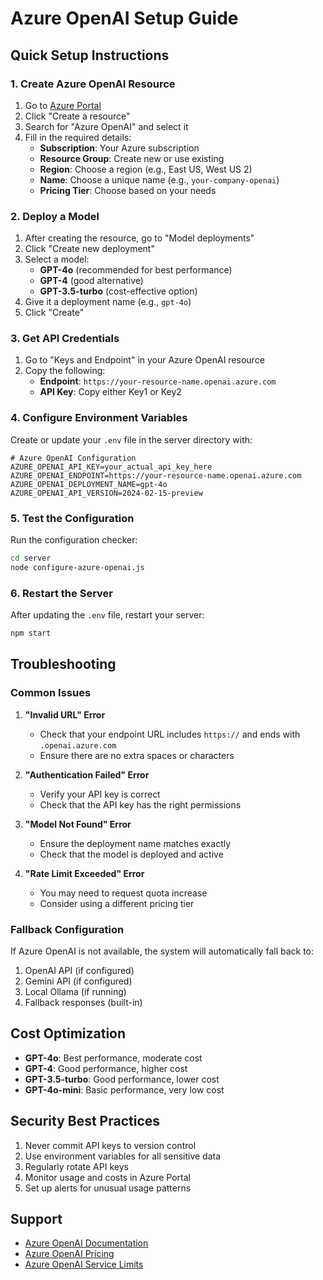 # Azure OpenAI Setup Guide

## Quick Setup Instructions

### 1. Create Azure OpenAI Resource

1. Go to [Azure Portal](https://portal.azure.com)
2. Click "Create a resource"
3. Search for "Azure OpenAI" and select it
4. Fill in the required details:
   - **Subscription**: Your Azure subscription
   - **Resource Group**: Create new or use existing
   - **Region**: Choose a region (e.g., East US, West US 2)
   - **Name**: Choose a unique name (e.g., `your-company-openai`)
   - **Pricing Tier**: Choose based on your needs

### 2. Deploy a Model

1. After creating the resource, go to "Model deployments"
2. Click "Create new deployment"
3. Select a model:
   - **GPT-4o** (recommended for best performance)
   - **GPT-4** (good alternative)
   - **GPT-3.5-turbo** (cost-effective option)
4. Give it a deployment name (e.g., `gpt-4o`)
5. Click "Create"

### 3. Get API Credentials

1. Go to "Keys and Endpoint" in your Azure OpenAI resource
2. Copy the following:
   - **Endpoint**: `https://your-resource-name.openai.azure.com`
   - **API Key**: Copy either Key1 or Key2

### 4. Configure Environment Variables

Create or update your `.env` file in the server directory with:

```env
# Azure OpenAI Configuration
AZURE_OPENAI_API_KEY=your_actual_api_key_here
AZURE_OPENAI_ENDPOINT=https://your-resource-name.openai.azure.com
AZURE_OPENAI_DEPLOYMENT_NAME=gpt-4o
AZURE_OPENAI_API_VERSION=2024-02-15-preview
```

### 5. Test the Configuration

Run the configuration checker:
```bash
cd server
node configure-azure-openai.js
```

### 6. Restart the Server

After updating the `.env` file, restart your server:
```bash
npm start
```

## Troubleshooting

### Common Issues

1. **"Invalid URL" Error**
   - Check that your endpoint URL includes `https://` and ends with `.openai.azure.com`
   - Ensure there are no extra spaces or characters

2. **"Authentication Failed" Error**
   - Verify your API key is correct
   - Check that the API key has the right permissions

3. **"Model Not Found" Error**
   - Ensure the deployment name matches exactly
   - Check that the model is deployed and active

4. **"Rate Limit Exceeded" Error**
   - You may need to request quota increase
   - Consider using a different pricing tier

### Fallback Configuration

If Azure OpenAI is not available, the system will automatically fall back to:
1. OpenAI API (if configured)
2. Gemini API (if configured)
3. Local Ollama (if running)
4. Fallback responses (built-in)

## Cost Optimization

- **GPT-4o**: Best performance, moderate cost
- **GPT-4**: Good performance, higher cost
- **GPT-3.5-turbo**: Good performance, lower cost
- **GPT-4o-mini**: Basic performance, very low cost

## Security Best Practices

1. Never commit API keys to version control
2. Use environment variables for all sensitive data
3. Regularly rotate API keys
4. Monitor usage and costs in Azure Portal
5. Set up alerts for unusual usage patterns

## Support

- [Azure OpenAI Documentation](https://learn.microsoft.com/en-us/azure/cognitive-services/openai/)
- [Azure OpenAI Pricing](https://azure.microsoft.com/en-us/pricing/details/cognitive-services/openai-service/)
- [Azure OpenAI Service Limits](https://learn.microsoft.com/en-us/azure/cognitive-services/openai/quotas-limits)
